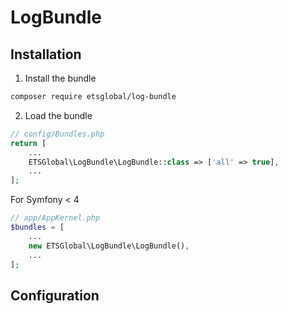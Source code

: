 LogBundle
=========

## Installation

1. Install the bundle

```bash
composer require etsglobal/log-bundle
```

2. Load the bundle

```php
// config/Bundles.php
return [
    ...
    ETSGlobal\LogBundle\LogBundle::class => ['all' => true],
    ...
];
```


For Symfony < 4

```php
// app/AppKernel.php
$bundles = [
    ...
    new ETSGlobal\LogBundle\LogBundle(),
    ...
];
```

## Configuration

